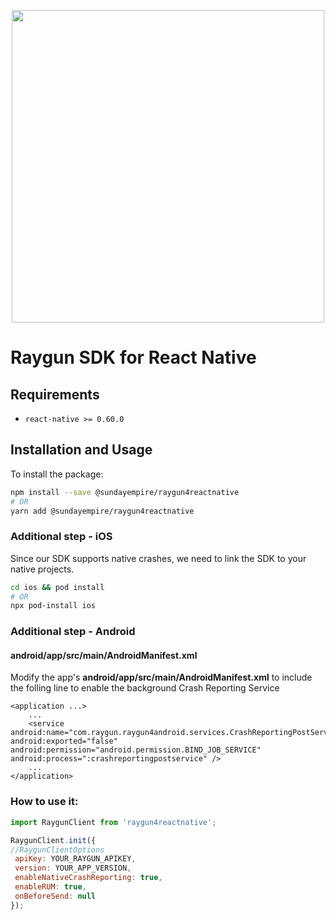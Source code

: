 <p align="center">
    <a href="https://raygun.com/" target="_blank" align="center">
        <img src="https://brandfolder.com/raygun/logo/raygun-primary-logo.png" width="500">
    </a>
    <br/>
    <h1>Raygun SDK for React Native</h1>
</p>

## Requirements

- `react-native >= 0.60.0`

## Installation and Usage

To install the package:

```sh
npm install --save @sundayempire/raygun4reactnative
# OR
yarn add @sundayempire/raygun4reactnative
```

### Additional step - iOS
Since our SDK supports native crashes, we need to link the SDK to your native projects.

```sh
cd ios && pod install
# OR
npx pod-install ios
```

### Additional step - Android
#### **android/app/src/main/AndroidManifest.xml**
Modify the app's **android/app/src/main/AndroidManifest.xml** to include the folling line to enable the background Crash Reporting Service
```
<application ...>
    ...
    <service android:name="com.raygun.raygun4android.services.CrashReportingPostService" android:exported="false" android:permission="android.permission.BIND_JOB_SERVICE" android:process=":crashreportingpostservice" />
    ...
</application>
```



### How to use it:

```javascript
import RaygunClient from 'raygun4reactnative';

RaygunClient.init({
//RaygunClientOptions
 apiKey: YOUR_RAYGUN_APIKEY,
 version: YOUR_APP_VERSION,
 enableNativeCrashReporting: true,
 enableRUM: true,
 onBeforeSend: null 
});
```
